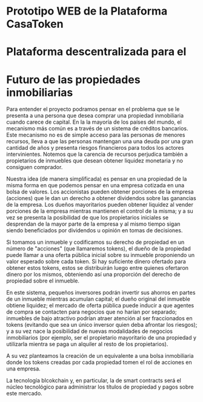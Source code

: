 # Prototipo WEB de la Plataforma CasaToken


# Plataforma descentralizada para el 
# Futuro de las propiedades inmobiliarias

Para entender el proyecto podramos pensar en el problema que se le presenta a una persona que desea comprar una propiedad inmobiliaria cuando carece de capital. En la la mayoría de los países del mundo, el mecanismo más común es a través de un sistema de créditos bancarios. Este mecanismo no es de simple acceso para las personas de menores recursos, lleva a que las personas mantengan una una deuda por una gran cantidad de años y presenta riesgos financieros para todos los actores intervinientes. Notemos que la carencia de recursos perjudica también a propietarios de inmuebles que desean obtener liquidez monetaria y no consiguen comprador.

Nuestra idea (de manera simplificada) es pensar en una propiedad de la misma forma en que podemos pensar en una empresa cotizada en una bolsa de valores. Los accionistas pueden obtener porciones de la empresa (acciones) que le dan un derecho a obtener dividendos sobre las ganancias de la empresa. Los dueños mayoritarios pueden obtener liquidez al vender porciones de la empresa mientras mantienen el control de la misma; y a su vez se presenta la posibilidad de que los propietarios iniciales se desprendan de la mayor parte de la empresa y al mismo tiempo sigan siendo beneficiados por dividendos u opinión en tomas de decisiones.

Si tomamos un inmueble y codificamos su derecho de propiedad en un número de "acciones" (que llamaremos tokens), el dueño de la propiedad puede llamar a una oferta pública inicial sobre su inmueble proponiendo un valor esperado sobre cada token. Si hay suficiente dinero ofertado para obtener estos tokens, estos se distribuirán luego entre quienes ofertaron dinero por los mismos, obteniendo así una proporción del derecho de propiedad sobre el inmueble.

En este sistema, pequeños inversores podrán invertir sus ahorros en partes de un inmueble mientras acumulan capital; el dueño original del inmueble obtiene liquidez; el mercado de oferta pública puede inducir a que agentes de compra se contacten para negocios que no harían por separado; inmuebles de bajo atractivo podrían atraer atención al ser fraccionados en tokens (evitando que sea un único inversor quien deba afrontar los riesgos); y a su vez nace la posibilidad de nuevas modalidades de negocios inmobiliarios (por ejemplo, ser el propietario mayoritario de una propiedad y utilizarla mientra se paga un alquiler al resto de los propietarios).

A su vez planteamos la creación de un equivalente a una bolsa inmobiliaria donde los tokens creadas por cada propiedad tomen el rol de acciones en una empresa.

La tecnología blcokchain y, en particular, la de smart contracts será el núcleo tecnológico para administrar los títulos de propiedad y pagos sobre este mercado.
